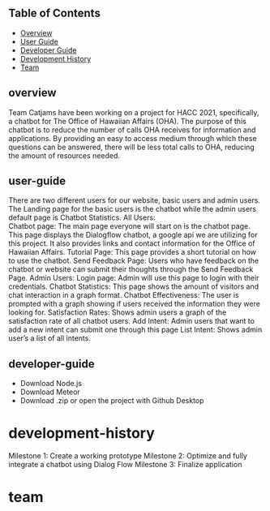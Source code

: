 ## Table of Contents
* [Overview](#overview)
* [User Guide](#user-guide)
* [Developer Guide](#developer-guide)
* [Development History](#developer-history)
* [Team](#team)

## overview

Team Catjams have been working on a project for HACC 2021, specifically, a chatbot for The Office of Hawaiian Affairs (OHA). The purpose of this chatbot is to reduce the number of calls OHA receives for information and applications. By providing an easy to access medium through which these questions can be answered, there will be less total calls to OHA, reducing the amount of resources needed. 
  
## user-guide

There are two different users for our website, basic users and admin users. The Landing page for the basic users is the chatbot while the admin users default page is Chatbot Statistics. 
All Users:  
	Chatbot page: The main page everyone will start on is the chatbot page. This page displays the Dialogflow chatbot, a google api we are utilizing for this project. It also provides links and contact information for the Office of Hawaiian Affairs. 
	Tutorial Page: This page provides a short tutorial on how to use the chatbot.
	Send Feedback Page: Users who have feedback on the chatbot or website can submit their thoughts through the Send Feedback Page. 
Admin Users: 
	Login page: Admin will use this page to login with their credentials. 
	Chatbot Statistics: This page shows the amount of visitors and chat interaction in a graph format.
	Chatbot Effectiveness: The user is prompted with a graph showing if users received the information they were looking for.
	Satisfaction Rates: Shows admin users a graph of the satisfaction rate of all chatbot users.
	Add Intent: Admin users that want to add a new intent can submit one through this page 
	List Intent: Shows admin user’s a list of all intents.
  
## developer-guide

- Download Node.js
- Download Meteor
- Download .zip or open the project with Github Desktop

# development-history

Milestone 1: Create a working prototype 
Milestone 2: Optimize and fully integrate a chatbot using Dialog Flow
Milestone 3: Finalize application 

# team



